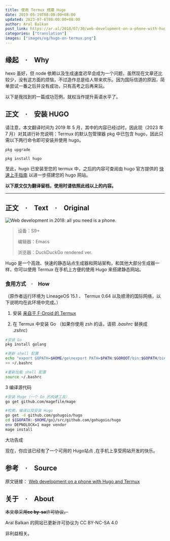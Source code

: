 ```yaml
---
title: 使用 Termux 搭建 Hugo
date: 2019-05-19T08:00:00+08:00
updated: 2023-07-6T08:00:00+08:00
author: Aral Balkan
post_link: https://ar.al/2018/07/30/web-development-on-a-phone-with-hugo-and-termux/
categories: ["translation"]
images: ["images/og/hugo-on-termux.png"]
---
```


## 缘起　·　Why

hexo 虽好，但 node 依赖以及生成速度迟早会成为一个问题，虽然现在文章还比较少，没有这方面的烦恼，不过造作总是给人带来欢乐。因为国际信道的原因，简单尝试一番之后并没有成功，只有高考之后再来玩。<!--more-->

以下是我找到的一篇成功范例，就权当作提升英语水平了。

## 正文　·　安装 HUGO

请注意，本文翻译时间为 2019 年 5 月，其中的内容已经过时，因此现（2023 年 7 月）对其进行补充说明：Termux 的默认包管理器 pkg 中已包含 hugo，因此只需以下两行命令即可安装并使用 hugo。

```
pkg upgrade

pkg install hugo
```
至此，hugo 已安装至您的 termux 中，之后的内容可查阅由 hugo 官方提供的 [快速上手指南](https://gohugo.io/getting-started/quick-start/#create-a-site) 以进一步搭建您的 hugo 网站。

**以下原文仅为翻译留档，使用时请依照此线以上的内容。**

---

## 正文　·　Text　·　Original

![Web development in 2018: all you need is a phone.](/images/hugo-on-termux-tslt/instance.webp)

> 设备：S9+
>
> 编辑器：Emacs
>
> 浏览器：DuckDuckGo rendered ver.

Hugo 是一个高效、快速的静态站点生成器和网站架构，和其他大部分生成器一样，你可以使用 Termux 在手机上方便的使用 Hugo 来搭建静态网站。

### 食用方式　·　How

（原作者运行环境为 LineageOS 15.1 、 Termux 0.64 以及顺滑的国际网络，以下说明均在此环境中完成。）

1. 安装 [来自于 F-Droid 的 Termux](https://f-droid.org/packages/com.termux/)

2. 在 Termux 中安装 Go （如果你使用 zsh 的话，请把 *.bashrc* 替换成 *.zshrc*）

```zsh
#安装 Go
pkg install golang

#更新 shell 配置
echo "export GOPATH=$HOME/go\nexport PATH=$PATH:$GOROOT/bin:$GOPATH/bin"
>> ~/.bashrc

#重新加载 shell 配置
source ~/.bashrc
```

3 编译源代码

```zsh
#安装 Mage（一个 Go 的构建工具）
go get github.com/magefile/mage

#检索，编译以及安装 Hugo
go get -d github.com/gohugoio/hugo
cd ${GOPATH:-$HOME/go}/src/github.com/gohugoio/hugo
env DEPNOLOCK=1 mage vendor
mage install
```

大功告成

现在，你应该已经有了一个可用的 Hugo站点 ,在手机上享受网站开发的快乐。

## 参考　·　Source

原文链接： [Web development on a phone with Hugo and Termux](https://ar.al/2018/07/30/web-development-on-a-phone-with-hugo-and-termux/)


## 关于　·　About

~~本文章采用**cc by-sa**许可协议。~~

Aral Balkan 的网站已更新许可协议为 CC BY-NC-SA 4.0

非利益相关。
